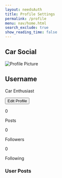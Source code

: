 ```yaml
---
layout: needsAuth
title: Profile Settings
permalink: /profile
menu: nav/home.html
search_exclude: true
show_reading_time: false
---
```

<html lang="en">
<head>
    <meta charset="UTF-8">
    <meta name="viewport" content="width=device-width, initial-scale=1.0">
    <title>Car Social Profile</title>
    <script src="https://cdn.tailwindcss.com"></script>
</head>
<body class="bg-gray-100 flex flex-col min-h-screen">
    <!-- Navigation Bar -->
    <nav class="bg-white shadow-md w-full py-4 px-6 flex justify-between items-center">
        <h1 class="text-xl font-bold">Car Social</h1>
    </nav>
    
<div class="flex justify-center items-center flex-col flex-grow">
        <div class="max-w-5xl w-full bg-white shadow-lg rounded-lg p-8">
            <div class="flex items-center justify-between mb-8">
                <div class="flex items-center space-x-8">
                    <img id="profile-picture" src="default-profile.jpg" alt="Profile Picture" class="w-36 h-36 rounded-full object-cover border-4 border-gray-300">
                    <div>
                        <h2 class="text-3xl font-bold" id="username">Username</h2>
                        <p class="text-gray-600">Car Enthusiast</p>
                        <button class="mt-4 bg-gradient-to-r from-blue-500 to-cyan-500 text-white px-6 py-2 rounded-lg shadow-md hover:from-blue-600 hover:to-cyan-600 transition" onclick="location.href='settings.html'">Edit Profile</button>
                    </div>
                </div>
                <div class="flex space-x-8 text-center">
                    <div>
                        <p class="text-2xl font-semibold" id="post-count">0</p>
                        <p class="text-gray-500">Posts</p>
                    </div>
                    <div>
                        <p class="text-2xl font-semibold">0</p>
                        <p class="text-gray-500">Followers</p>
                    </div>
                    <div>
                        <p class="text-2xl font-semibold">0</p>
                        <p class="text-gray-500">Following</p>
                    </div>
                </div>
            </div>

<div class="border-t pt-6">
                <h3 class="text-center text-2xl font-semibold mb-4">User Posts</h3>
                <div id="user-posts" class="grid grid-cols-3 gap-6"></div>
            </div>
        </div>
    </div>
</body>
<script type="module">
import { getPostsByUser, getImagesByPostId } from "{{site.baseurl}}/assets/js/api/posts.js";
import { pythonURI, fetchOptions } from "{{site.baseurl}}/assets/js/api/config.js"
async function getUserData() {
    const endpoint = `${pythonURI}/api/user`
    try {
        const response = await fetch(endpoint, fetchOptions);
        if (!response.ok) {
            throw new Error(`Failed to fetch user: ${response.status}`);
        }
        const user = await response.json();
        return user;
  } catch (error) {
    console.error("Error fetching user:", error.message);
    return null;
  }
}
document.addEventListener('DOMContentLoaded', async () => {
    const userData = await getUserData()
    console.log(userData)
    const profilePicture = pythonURI + "/uploads/" + userData.uid + "/" + userData.pfp
    const username = userData.name
    const userPostsContainer = document.getElementById('user-posts');
    const postCountElement = document.getElementById('post-count');
 if (profilePicture) {
        document.getElementById('profile-picture').src = profilePicture;
    }
 if (username) {
        document.getElementById('username').textContent = username;
    }
const posts = await getPostsByUser(userData.id);
    if (posts && posts.length > 0) {
        userPostsContainer.innerHTML = '';
        postCountElement.textContent = posts.length;
        posts.forEach(post => {
            const formattedImages = [];
            getImagesByPostId(post.id).then((images) => {
                images.forEach((image) => {
                formattedImages.push(`data:image/jpeg;base64,${image}`);
                })
            console.log(formattedImages)
            const postElement = document.createElement('div');
            postElement.className = 'border p-4 rounded-lg shadow-md bg-white';
            postElement.innerHTML = `
                <h4 class="text-lg font-semibold">${post.title}</h4>
                <p class="text-gray-600">${post.description}</p>
                <p class="text-sm text-gray-500">${new Date(post.date_posted).toLocaleDateString()}</p>
                <div class="relative flex w-full overflow-hidden">
                <div class="carousel relative flex w-full">
                ${formattedImages
                    .map(
                    (image, index) =>
                        `
                        <img src="${image}" alt="image" class="carousel-item w-full">
                        `
                    )
                    .join("")}
                </div>
            </div>
            `;
            userPostsContainer.appendChild(postElement);
            });
        });
    } else {
        userPostsContainer.innerHTML = '<p class="text-gray-500 text-center col-span-3">No posts</p>';
    }
});
</script>
</html>

<head>
    <meta charset="UTF-8">
    <meta name="viewport" content="width=device-width, initial-scale=1.0">
    <title>Stylish Button</title>
    <style>
        /* Styling for the button */
        .custom-button {
            display: inline-block;
            padding: 12px 24px;
            font-size: 18px;
            font-weight: bold;
            color: white;
            background: linear-gradient(45deg, #007bff, #00d4ff);
            border: none;
            border-radius: 8px;
            cursor: pointer;
            transition: all 0.3s ease-in-out;
            text-decoration: none;
            box-shadow: 0 4px 6px rgba(0, 0, 0, 0.1);
        }

        .custom-button:hover {
            background: linear-gradient(45deg, #0056b3, #0094cc);
            transform: scale(1.05);
            box-shadow: 0 6px 12px rgba(0, 0, 0, 0.2);
        }

        .custom-button:active {
            transform: scale(0.98);
        }
    </style>
</head>
<body>

<!-- Stylish Button -->
<a href="comment" class="custom-button">Comment Test</a>

</body>

